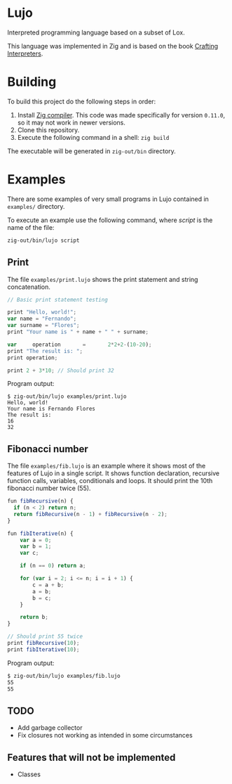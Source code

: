 # Lujo
Interpreted programming language based on a subset of Lox.

This language was implemented in Zig and is based on the book [Crafting Interpreters](https://craftinginterpreters.com/).

# Building
To build this project do the following steps in order:

1. Install [Zig compiler](https://ziglang.org/). This code was made specifically for version `0.11.0`, so it may not work in newer versions.
2. Clone this repository.
3. Execute the following command in a shell: `zig build`

The executable will be generated in `zig-out/bin` directory.

# Examples
There are some examples of very small programs in Lujo contained in `examples/` directory.

To execute an example use the following command, where *script* is the name of the file:
```bash
zig-out/bin/lujo script
```

## Print
The file `examples/print.lujo` shows the print statement and string concatenation.

```javascript
// Basic print statement testing

print "Hello, world!";
var name = "Fernando";
var surname = "Flores";
print "Your name is " + name + " " + surname;

var     operation       =       2*2+2-(10-20);
print "The result is: ";
print operation;

print 2 + 3*10; // Should print 32
```

Program output:
```
$ zig-out/bin/lujo examples/print.lujo
Hello, world!
Your name is Fernando Flores
The result is:
16
32
```

## Fibonacci number
The file `examples/fib.lujo` is an example where it shows most of the features of Lujo in a single script. It shows function declaration, recursive function calls, variables, conditionals and loops. It should print the 10th fibonacci number twice (55).

```javascript
fun fibRecursive(n) {
  if (n < 2) return n;
  return fibRecursive(n - 1) + fibRecursive(n - 2); 
}

fun fibIterative(n) {
    var a = 0;
    var b = 1;
    var c;

    if (n == 0) return a;

    for (var i = 2; i <= n; i = i + 1) {
        c = a + b;
        a = b;
        b = c;
    }

    return b;
}

// Should print 55 twice
print fibRecursive(10);
print fibIterative(10);
```

Program output:
```bash
$ zig-out/bin/lujo examples/fib.lujo
55
55
```

## TODO
- Add garbage collector
- Fix closures not working as intended in some circumstances

## Features that will not be implemented
- Classes
